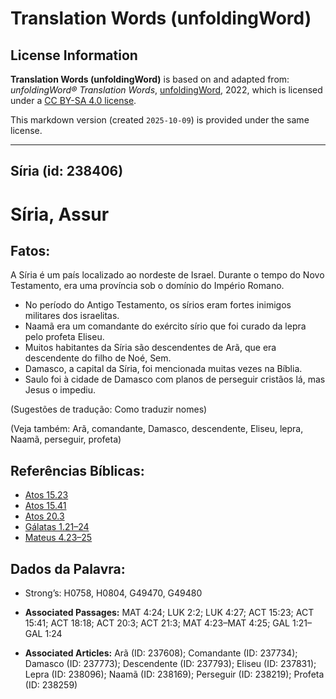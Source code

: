 # Translation Words (unfoldingWord)

## License Information

**Translation Words (unfoldingWord)** is based on and adapted from: _unfoldingWord® Translation Words_, [unfoldingWord](https://unfoldingword.org/utw), 2022, which is licensed under a [CC BY-SA 4.0 license](https://creativecommons.org/licenses/by-sa/4.0/legalcode.en).

This markdown version (created `2025-10-09`) is provided under the same license.



--------------------------------

## Síria (id: 238406)

Síria, Assur
============

Fatos:
------

A Síria é um país localizado ao nordeste de Israel. Durante o tempo do Novo Testamento, era uma província sob o domínio do Império Romano.

* No período do Antigo Testamento, os sírios eram fortes inimigos militares dos israelitas.
* Naamã era um comandante do exército sírio que foi curado da lepra pelo profeta Eliseu.
* Muitos habitantes da Síria são descendentes de Arã, que era descendente do filho de Noé, Sem.
* Damasco, a capital da Síria, foi mencionada muitas vezes na Bíblia.
* Saulo foi à cidade de Damasco com planos de perseguir cristãos lá, mas Jesus o impediu.

(Sugestões de tradução: Como traduzir nomes)

(Veja também: Arã, comandante, Damasco, descendente, Eliseu, lepra, Naamã, perseguir, profeta)

Referências Bíblicas:
---------------------

* [Atos 15\.23](https://ref.ly/Acts15:23)
* [Atos 15\.41](https://ref.ly/Acts15:41)
* [Atos 20\.3](https://ref.ly/Acts20:3)
* [Gálatas 1\.21–24](https://ref.ly/Gal1:21-Gal1:24)
* [Mateus 4\.23–25](https://ref.ly/Matt4:23-Matt4:25)

Dados da Palavra:
-----------------

* Strong’s: H0758, H0804, G49470, G49480

* **Associated Passages:** MAT 4:24; LUK 2:2; LUK 4:27; ACT 15:23; ACT 15:41; ACT 18:18; ACT 20:3; ACT 21:3; MAT 4:23–MAT 4:25; GAL 1:21–GAL 1:24
* **Associated Articles:** Arã (ID: 237608); Comandante (ID: 237734); Damasco (ID: 237773); Descendente (ID: 237793); Eliseu (ID: 237831); Lepra (ID: 238096); Naamã (ID: 238169); Perseguir (ID: 238219); Profeta (ID: 238259)

